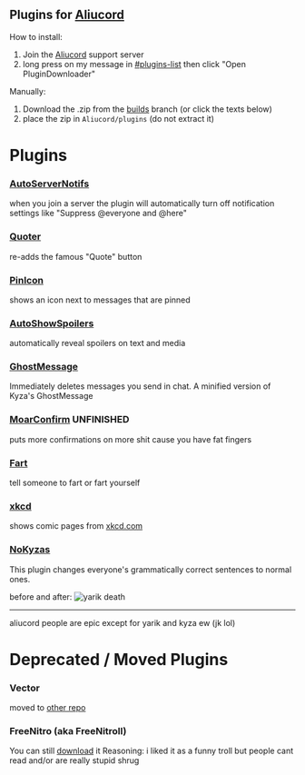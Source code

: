 ## Plugins for [Aliucord](https://github.com/Aliucord)

How to install:

1) Join the [Aliucord](https://discord.gg/aliucord) support server
2) long press on my message in [#plugins-list](https://discord.com/channels/811255666990907402/811275162715553823/896571282483728444) then click "Open PluginDownloader"

Manually:
1) Download the .zip from the [builds](tree/builds) branch (or click the texts below)
2) place the zip in `Aliucord/plugins` (do not extract it)


# Plugins 

### [AutoServerNotifs](https://github.com/ItzOnlyAnimal/AliuPlugins/raw/builds/AutoServerNotifs.zip)
when you join a server the plugin will automatically turn off notification settings like "Suppress @everyone and @here"

### [Quoter](https://github.com/ItzOnlyAnimal/AliuPlugins/raw/builds/Quoter.zip)
re-adds the famous "Quote" button

### [PinIcon](https://github.com/ItzOnlyAnimal/AliuPlugins/raw/builds/PinIcon.zip)
shows an icon next to messages that are pinned

### [AutoShowSpoilers](https://github.com/ItzOnlyAnimal/AliuPlugins/raw/builds/AutoShowSpoilers.zip)
automatically reveal spoilers on text and media

### [GhostMessage](https://github.com/ItzOnlyAnimal/AliuPlugins/raw/builds/GhostMessage.zip)
Immediately deletes messages you send in chat. A minified version of Kyza's GhostMessage

### [MoarConfirm](https://github.com/ItzOnlyAnimal/AliuPlugins/raw/builds/MoarConfirm.zip) **UNFINISHED**
puts more confirmations on more shit cause you have fat fingers 

### [Fart](https://github.com/ItzOnlyAnimal/AliuPlugins/raw/builds/Fart.zip)
tell someone to fart or fart yourself

### [xkcd](https://github.com/ItzOnlyAnimal/AliuPlugins/raw/builds/xkcd.zip)
shows comic pages from [xkcd.com](https://xkcd.com)

### [NoKyzas](https://github.com/ItzOnlyAnimal/AliuPlugins/raw/builds/NoKyzas.zip)
This plugin changes everyone's grammatically correct sentences to normal ones.

before and after: ![yarik death](https://i.imgur.com/nZZL0se.png)

---
aliucord people are epic except for yarik and kyza ew (jk lol)


# Deprecated / Moved Plugins

### Vector
moved to [other repo](https://github.com/aliucoin/coinplugins)

### FreeNitro (aka FreeNitroll)
You can still [download](https://github.com/aliucoin/coinplugins/raw/builds/FreeNitroll.zip) it
Reasoning: i liked it as a funny troll but people cant read and/or are really stupid shrug
